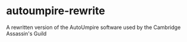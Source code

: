 # autoumpire-rewrite
 A rewritten version of the AutoUmpire software used by the Cambridge Assassin's Guild
